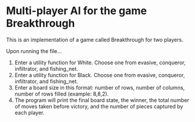 # Multi-player AI for the game Breakthrough

This is an implementation of a game called Breakthrough for two players. 

Upon running the file...
1. Enter a utility function for White. Choose one from evasive, conqueror, infiltrator, and fishing_net.
2. Enter a utility function for Black. Choose one from evasive, conqueror, infiltrator, and fishing_net.
3. Enter a board size in this format: number of rows, number of columns, number of rows filled (example: 8,8,2).
4. The program will print the final board state, the winner, the total number of moves taken before victory, and the number of pieces captured by each player.
